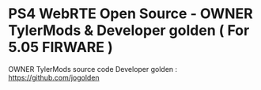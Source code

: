 # PS4 WebRTE Open Source - OWNER TylerMods & Developer golden ( For 5.05 FIRWARE )
OWNER TylerMods
 source code Developer golden : https://github.com/jogolden
